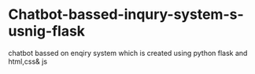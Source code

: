 # Chatbot-bassed-inqury-system-s-usnig-flask
chatbot bassed on enqiry system which is created using python flask and html,css&amp; js
